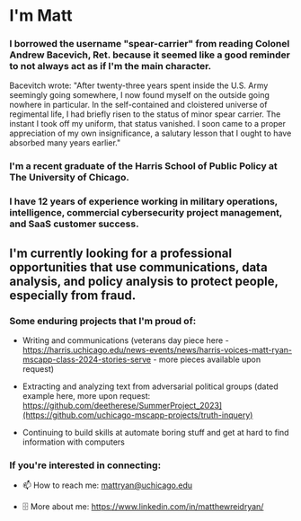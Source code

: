 # I'm Matt

### I borrowed the username "spear-carrier" from reading Colonel Andrew Bacevich, Ret. because it seemed like a good reminder to not always act as if I'm the main character.

Bacevitch wrote: "After twenty-three years spent inside the U.S. Army seemingly going somewhere, I now found myself on the outside going nowhere in particular. In the self-contained and cloistered universe of regimental life, I had briefly risen to the status of minor spear carrier. The instant I took off my uniform, that status vanished. I soon came to a proper appreciation of my own insignificance, a salutary lesson that I ought to have absorbed many years earlier."

### I'm a recent graduate of the Harris School of Public Policy at The University of Chicago. 

### I have 12 years of experience working in military operations, intelligence, commercial cybersecurity project management, and SaaS customer success. 

## I'm currently looking for a professional opportunities that use communications, data analysis, and policy analysis to protect people, especially from fraud. 


### Some enduring projects that I'm proud of:

- Writing and communications (veterans day piece here - https://harris.uchicago.edu/news-events/news/harris-voices-matt-ryan-mscapp-class-2024-stories-serve - more pieces available upon request)

- Extracting and analyzing text from adversarial political groups (dated example here, more upon request: https://github.com/deetherese/SummerProject_2023](https://github.com/uchicago-mscapp-projects/truth-inquery)

- Continuing to build skills at automate boring stuff and get at hard to find information with computers


### If you're interested in connecting: 

- 📫 How to reach me: mattryan@uchicago.edu 

- 🗄 More about me: https://www.linkedin.com/in/matthewreidryan/ 

<!--
**spear-carrier/spear-carrier** is a ✨ _special_ ✨ repository because its `README.md` (this file) appears on your GitHub profile.

Here are some ideas to get you started:

- 🔭 I’m currently working on ...
- 🌱 I’m currently learning ...
- 👯 I’m looking to collaborate on ...
- 🤔 I’m looking for help with ...
- 💬 Ask me about ...
- 📫 How to reach me: ...
- 😄 Pronouns: ...
- ⚡ Fun fact: ...
-->
